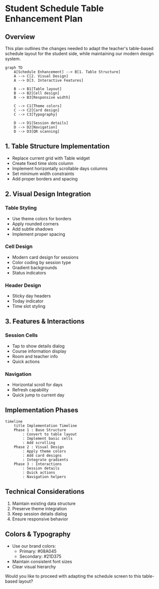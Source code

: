 # Student Schedule Table Enhancement Plan

## Overview
This plan outlines the changes needed to adapt the teacher's table-based schedule layout for the student side, while maintaining our modern design system.

```mermaid
graph TD
    A[Schedule Enhancement] --> B[1. Table Structure]
    A --> C[2. Visual Design]
    A --> D[3. Interactive Features]
    
    B --> B1[Table layout]
    B --> B2[Cell design]
    B --> B3[Responsive width]
    
    C --> C1[Theme colors]
    C --> C2[Card design]
    C --> C3[Typography]
    
    D --> D1[Session details]
    D --> D2[Navigation]
    D --> D3[QR scanning]
```

## 1. Table Structure Implementation
- Replace current grid with Table widget
- Create fixed time slots column
- Implement horizontally scrollable days columns
- Set minimum width constraints
- Add proper borders and spacing

## 2. Visual Design Integration
### Table Styling
- Use theme colors for borders
- Apply rounded corners
- Add subtle shadows
- Implement proper spacing

### Cell Design
- Modern card design for sessions
- Color coding by session type
- Gradient backgrounds
- Status indicators

### Header Design
- Sticky day headers
- Today indicator
- Time slot styling

## 3. Features & Interactions
### Session Cells
- Tap to show details dialog
- Course information display
- Room and teacher info
- Quick actions

### Navigation
- Horizontal scroll for days
- Refresh capability
- Quick jump to current day

## Implementation Phases

```mermaid
timeline
    title Implementation Timeline
    Phase 1 : Base Structure
        : Convert to table layout
        : Implement basic cells
        : Add scrolling
    Phase 2 : Visual Design
        : Apply theme colors
        : Add card designs
        : Integrate gradients
    Phase 3 : Interactions
        : Session details
        : Quick actions
        : Navigation helpers
```

## Technical Considerations
1. Maintain existing data structure
2. Preserve theme integration
3. Keep session details dialog
4. Ensure responsive behavior

## Colors & Typography
- Use our brand colors:
  * Primary: #08A045
  * Secondary: #21D375
- Maintain consistent font sizes
- Clear visual hierarchy

Would you like to proceed with adapting the schedule screen to this table-based layout?